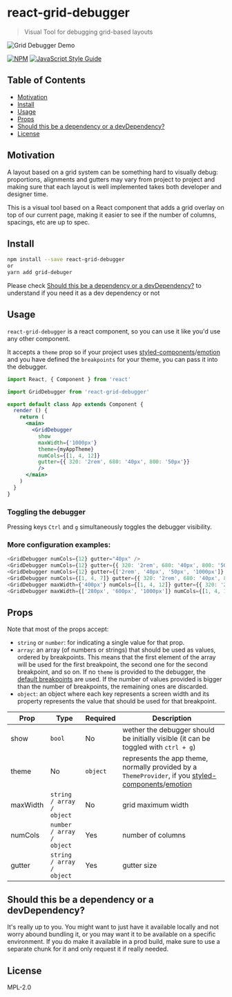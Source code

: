 # react-grid-debugger

> Visual Tool for debugging grid-based layouts

![Grid Debugger Demo](./grid.gif)

[![NPM](https://img.shields.io/npm/v/react-grid-debugger.svg)](https://www.npmjs.com/package/react-grid-debugger) [![JavaScript Style Guide](https://img.shields.io/badge/code_style-standard-brightgreen.svg)](https://standardjs.com)

## Table of Contents

- [Motivation](#motivation)
- [Install](#install)
- [Usage](#usage)
- [Props](#props)
- [Should this be a dependency or a devDependency?](#should-this-be-a-dependency-or-a-devdependency?)
- [License](#license)


## Motivation
A layout based on a grid system can be something hard to visually debug: proportions, alignments and gutters may vary from project to project and making sure that each layout is well implemented takes both developer and designer time.

This is a visual tool based on a React component that adds a grid overlay on top of our current page, making it easier to see if the number of columns, spacings, etc are up to spec.


## Install

```bash
npm install --save react-grid-debugger
or
yarn add grid-debuger
```

Please check [Should this be a dependency or a devDependency?](#should-this-be-a-dependency-or-a-devdependency?) to understand if you need it as a dev dependency or not

## Usage

`react-grid-debugger` is a react component, so you can use it like you'd use any other component.

It accepts a `theme` prop so if your project uses [styled-components](https://github.com/styled-components/styled-components)/[emotion](https://github.com/emotion-js/emotion) and you have defined the `breakpoints` for your theme, you can pass it into the debugger.

```jsx
import React, { Component } from 'react'

import GridDebugger from 'react-grid-debugger'

export default class App extends Component {
  render () {
    return (
      <main> 
        <GridDebugger 
          show
          maxWidth={'1000px'} 
          theme={myAppTheme}
          numCols={[1, 4, 12]} 
          gutter={{ 320: '2rem', 680: '40px', 800: '50px'}} 
          />
      </main>
    )
  }
}
```

### Toggling the debugger
Pressing keys `Ctrl` and `g` simultaneously toggles the debugger visibility.

### More configuration examples:
```js
<GridDebugger numCols={12} gutter="40px" />
<GridDebugger numCols={12} gutter={{ 320: '2rem', 680: '40px', 800: '50px'}} />
<GridDebugger numCols={12} gutter={['2rem', '40px', '50px', '1000px']} />
<GridDebugger numCols={[1, 4, 7]} gutter={{ 320: '2rem', 680: '40px', 800: '50px'}} />
<GridDebugger maxWidth={'400px'} numCols={[1, 4, 12]} gutter={{ 320: '2rem', 680: '40px', 800: '50px'}} />
<GridDebugger maxWidth={['280px', '600px', '1000px']} numCols={[1, 4, 12]} gutter={{ 320: '2rem', 680: '40px', 800: '50px'}} />
```

## Props

Note that most of the props accept:
- `string` or `number`: for indicating a single value for that prop.
- `array`: an array (of numbers or strings) that should be used as values, ordered by breakpoints. This means that the first element of the array will be used for the first breakpoint, the second one for the second breakpoint, and so on. If no `theme` is provided to the debugger, the [default breakpoints](./src/defaultBreakpoints.js) are used. If the number of values provided is bigger than the number of breakpoints, the remaining ones are discarded.
- `object`: an object where each key represents a screen width and its property represents the value that should be used for that breakpoint.

| Prop | Type | Required |Description |
|------|----------|------|-------------|
| show | `bool` | No | wether the debugger should be initially visible (it can be toggled with `ctrl + g`) |
| theme |  No | `object` | represents the app theme, normally provided by a `ThemeProvider`, if you [styled-components](https://github.com/styled-components/styled-components)/[emotion](https://github.com/emotion-js/emotion) |
| maxWidth | `string / array / object` | No  | grid maximum width |
| numCols | `number / array / object`  | Yes | number of columns |
| gutter | `string / array / object` | Yes | gutter size |


## Should this be a dependency or a devDependency?

It's really up to you. You might want to just have it available locally and not worry abound bundling it, or you may want it to be available on a specific environment. If you do make it available in a prod build, make sure to use a separate chunk for it and only request it if really needed.

## License

MPL-2.0
